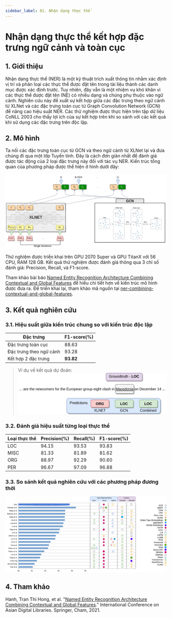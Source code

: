 ```yaml
---
sidebar_label: 01. Nhận dạng thực thể
---
```


# Nhận dạng thực thể kết hợp đặc trưng ngữ cảnh và toàn cục

## 1. Giới thiệu

Nhận dạng thực thể (NER) là một kỹ thuật trích xuất thông tin nhằm xác định vị trí và phân loại các thực thể được đặt tên trong tài liệu thành các danh mục được xác định trước. Tuy nhiên, đây vẫn là một nhiệm vụ khó khăn vì các thực thể được đặt tên (NE) có nhiều dạng và chúng phụ thuộc vào ngữ cảnh. Nghiên cứu này đề xuất sự kết hợp giữa các đặc trưng theo ngữ cảnh từ XLNet và các đặc trưng toàn cục từ Graph Convolution Network (GCN) để nâng cao hiệu suất NER. Các thử nghiệm được thực hiện trên tập dữ liệu CoNLL 2003 cho thấy lợi ích của sự kết hợp trên khi so sánh với các kết quả khi sử dụng các đặc trưng trên độc lập.

## 2. Mô hình

Ta nối các đặc trưng toàn cục từ GCN và theo ngữ cảnh từ XLNet lại và đưa chúng đi qua một lớp Tuyến tính. Đây là cách đơn giản nhất để đánh giá được tác động của 2 loại đặc trưng này đối với tác vụ NER. Kiến trúc tổng quan của phương pháp được thể hiện ở hình dưới đây:

![Kiến trúc tổng quan](./imgs/method-joint.png)

Thử nghiệm được triển khai trên GPU 2070 Super và GPU TitanX với 56 CPU, RAM 128 GB. Kết quả thử nghiệm được đánh giá thông qua 3 chỉ số đánh giá: Precision, Recall, và F1-score.

Tham khảo bài báo [Named Entity Recognition Architecture Combining Contextual and Global Features](https://arxiv.org/pdf/2112.08033.pdf) để hiểu chi tiết hơn về kiến trúc mô hình được đưa ra. Để triển khai lại, tham khảo mã nguồn tại [ner-combining-contextual-and-global-features](https://github.com/honghanhh/ner-combining-contextual-and-global-features).

## 3. Kết quả nghiên cứu

### 3.1. Hiệu suất giữa kiến trúc chung so với kiến trúc độc lập

| Đặc trưng               | F1-score(%) |
| ----------------------- | ----------- |
| Đặc trưng toàn cục      | 88.63       |
| Đặc trưng theo ngữ cảnh | 93.28       |
| Kết hợp 2 đặc trưng     | **93.82**   |

> Ví dụ về kết quả dự đoán:
> ![Ví dụ về kết quả dự đoán](./imgs/example_v0.png)

### 3.2. Đánh giá hiệu suất từng loại thực thể

| Loại thực thể | Precision(%) | Recall(%) | F1-score(%) |
| ------------- | ------------ | --------- | ----------- |
| LOC           | 94.15        | 93.53     | 93.83       |
| MISC          | 81.33        | 81.89     | 81.62       |
| ORG           | 88.97        | 92.29     | 90.60       |
| PER           | 96.67        | 97.09     | 96.88       |

### 3.3. So sánh kết quả nghiên cứu với các phương pháp đương thời

![So sánh kết quả nghiên cứu](./imgs/sota.png)

## 4. Tham khảo

Hanh, Tran Thi Hong, et al. "[Named Entity Recognition Architecture Combining Contextual and Global Features](https://link.springer.com/chapter/10.1007/978-3-030-91669-5_21)." International Conference on Asian Digital Libraries. Springer, Cham, 2021.
